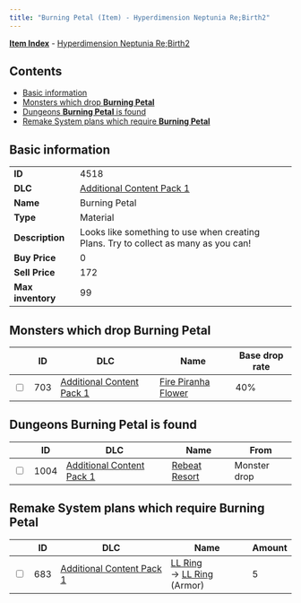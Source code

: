 ```yaml
---
title: "Burning Petal (Item) - Hyperdimension Neptunia Re;Birth2"
---
```


[**Item Index**](/neptunia/rb2/item/index.html) - [Hyperdimension Neptunia Re;Birth2](/neptunia/rb2)

## Contents

- [Basic information](#basic-information)
- [Monsters which drop **Burning Petal**](#monsters-which-drop-burning-petal)
- [Dungeons **Burning Petal** is found](#dungeons-burning-petal-is-found)
- [Remake System plans which require **Burning Petal**](#remake-system-plans-which-require-burning-petal)

## Basic information

|   |   |
| -- | -- |
| **ID** | 4518 |
| **DLC** | [Additional Content Pack 1](/neptunia/rb2/dlc/3-pack1.html) |
| **Name** | Burning Petal |
| **Type** | Material |
| **Description** | Looks like something to use when creating Plans. Try to collect as many as you can! |
| **Buy Price** | 0 |
| **Sell Price** | 172 |
| **Max inventory** | 99 |

## Monsters which drop **Burning Petal**

|    | ID | DLC | Name | Base drop rate |
| -- | -- | --- | ---- | -------------- |
| <input type="checkbox" id="rb2-monster-3-703" class="trackbox" /> | 703 | [Additional Content Pack 1](/neptunia/rb2/dlc/3-pack1.html) | [Fire Piranha Flower](/neptunia/rb2/monster/3-703-fire-piranha-flower.html) | 40% |

## Dungeons **Burning Petal** is found

|    | ID | DLC | Name | From |
| -- | -- | --- | ---- | ---- |
| <input type="checkbox" id="rb2-dungeon-3-1004" class="trackbox" /> | 1004 | [Additional Content Pack 1](/neptunia/rb2/dlc/3-pack1.html) | [Rebeat Resort](/neptunia/rb2/dungeon/3-1004-rebeat-resort.html) | Monster drop |

## Remake System plans which require **Burning Petal**

|    | ID | DLC | Name | Amount |
| -- | -- | --- | ---- | ------ |
| <input type="checkbox" id="rb2-remake-3-683" class="trackbox" /> | 683 | [Additional Content Pack 1](/neptunia/rb2/dlc/3-pack1.html) | [LL Ring](/neptunia/rb2/remake/3-683-ll-ring.html)<br />→ [LL Ring](/neptunia/rb2/item/3-1660-ll-ring.html) (Armor) | 5 |